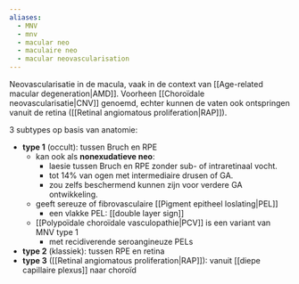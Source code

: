 ```yaml
---
aliases:
  - MNV
  - mnv
  - macular neo
  - maculaire neo
  - macular neovascularisation
---
```


Neovascularisatie in de macula, vaak in de context van [[Age-related macular degeneration|AMD]].
Voorheen [[Choroïdale neovascularisatie|CNV]] genoemd, echter kunnen de vaten ook ontspringen vanuit de retina ([[Retinal angiomatous proliferation|RAP]]).

3 subtypes op basis van anatomie:
- **type 1** (occult): tussen Bruch en RPE
	- kan ook als **nonexudatieve neo**: 
		- laesie tussen Bruch en RPE zonder sub- of intraretinaal vocht.
		- tot 14% van ogen met intermediaire drusen of GA.
		- zou zelfs beschermend kunnen zijn voor verdere GA ontwikkeling.
	- geeft sereuze of fibrovasculaire [[Pigment epitheel loslating|PEL]]
		- een vlakke PEL: [[double layer sign]] 
	- [[Polypoïdale choroïdale vasculopathie|PCV]] is een variant van MNV type 1
		- met recidiverende seroangineuze PELs
- **type 2** (klassiek): tussen RPE en retina
- **type 3** ([[Retinal angiomatous proliferation|RAP]]): vanuit [[diepe capillaire plexus]] naar choroïd
